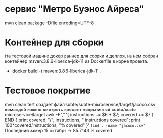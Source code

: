 # сервис "Метро Буэнос Айреса"
mvn clean package -Dfile.encoding=UTF-8

# Контейнер для сборки
На тестовой машине докер раннер для сборки и деплоя, на нем собран контейнер
maven:3.8.6-liberica-jdk-11 из Dockerfile в корне проекта.
- docker build -t maven:3.8.6-liberica-jdk-11 .

# Тестовое покрытие
mvn clean test создает файл subte/subte-microservice/target/jacoco.csv
командой можно смотреть процент покрытия:
cd subte/subte-microservice/target
awk -F"," '{ instructions += $6 + $7; covered += $7 } END { print covered, "/", instructions, " instructions covered"; print 100*covered/instructions, "% covered" }' `find . -name "jacoco.csv"`
Последний замер 15 октября -> 85.7143 % covered
